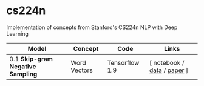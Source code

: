 # cs224n
Implementation of concepts from Stanford's CS224n NLP with Deep Learning


Model | Concept | Code | Links
------|---------|------|------
0.1  **Skip-gram Negative Sampling** | Word Vectors | Tensorflow 1.9 | \[ notebook / [data](http://mattmahoney.net/dc/textdata.html) / [paper](https://papers.nips.cc/paper/5021-distributed-representations-of-words-and-phrases-and-their-compositionality.pdf) \]

